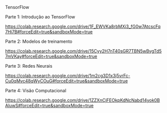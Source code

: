 TensorFlow

Parte 1: Introdução ao TensorFlow

https://colab.research.google.com/drive/1F_EWVKa8rbMXi3_fG0w7AtcscFq7Hi7B#forceEdit=true&sandboxMode=true

Parte 2: Modelos de treinamento

https://colab.research.google.com/drive/15Cyy2H7nT40sGR7TBN5wBvgTd57mVKay#forceEdit=true&sandboxMode=true

Parte 3: Redes Neurais

https://colab.research.google.com/drive/1m2cg3D1x3j5vrFc-Cu0qMvc48qWyCOuG#forceEdit=true&sandboxMode=true

Parte 4: Visão Computacional

https://colab.research.google.com/drive/1ZZXnCjFEOkpKdNcNabd14yok0BAluwS#forceEdit=true&sandboxMode=true
